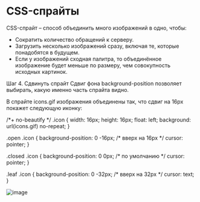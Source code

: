 # CSS-спрайты
CSS-спрайт – способ объединить много изображений в одно, чтобы:
- Сократить количество обращений к серверу.
- Загрузить несколько изображений сразу, включая те, которые понадобятся в будущем.
- Если у изображений сходная палитра, то объединённое изображение будет меньше по размеру, чем совокупность исходных картинок.


Шаг 4. Сдвинуть спрайт
Сдвиг фона background-position позволяет выбирать, какую именно часть спрайта видно.

В спрайте icons.gif изображения объединены так, что сдвиг на 16px покажет следующую иконку:

/*+ no-beautify */
.icon {
  width: 16px;
  height: 16px;
  float: left;
  background: url(icons.gif) no-repeat;
}

.open .icon {
  background-position: 0 -16px; /* вверх на 16px */
  cursor: pointer;
}

.closed .icon {
  background-position: 0 0px; /* по умолчанию */
  cursor: pointer;
}

.leaf .icon {
  background-position: 0 -32px; /* вверх на 32px */
  cursor: text;
}

![image](https://user-images.githubusercontent.com/71700914/187451326-31eecede-3dc6-43dd-816f-5a61e8497cb6.png)
